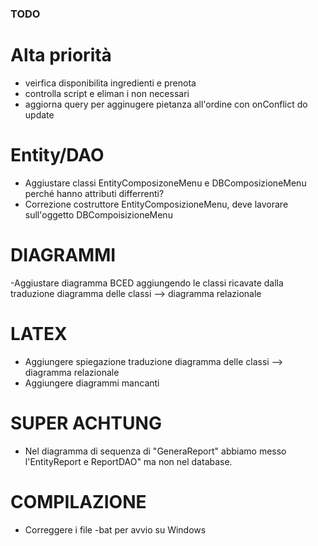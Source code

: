 ### TODO

# Alta priorità

- veirfica disponibilita ingredienti e prenota
- controlla script e eliman i non necessari
- aggiorna query per agginugere pietanza all'ordine con onConflict do update

# Entity/DAO

- Aggiustare classi EntityComposizoneMenu e DBComposizioneMenu perché hanno attributi differrenti?
- Correzione costruttore EntityComposizioneMenu, deve lavorare sull'oggetto DBCompoisizioneMenu

# DIAGRAMMI

-Aggiustare diagramma BCED aggiungendo le classi ricavate dalla traduzione diagramma delle classi --> diagramma relazionale

# LATEX

- Aggiungere spiegazione traduzione diagramma delle classi --> diagramma relazionale
- Aggiungere diagrammi mancanti

# SUPER ACHTUNG

- Nel diagramma di sequenza di "GeneraReport" abbiamo messo l'EntityReport e ReportDAO" ma non nel database.

# COMPILAZIONE

- Correggere i file -bat per avvio su Windows
